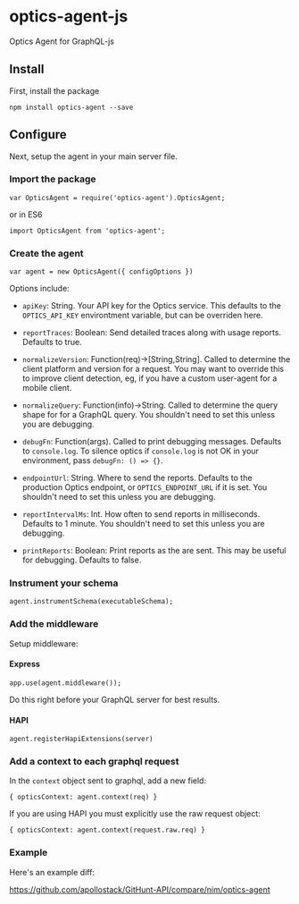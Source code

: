 # optics-agent-js
Optics Agent for GraphQL-js

## Install

First, install the package

```
npm install optics-agent --save
```

## Configure

Next, setup the agent in your main server file.

### Import the package

```
var OpticsAgent = require('optics-agent').OpticsAgent;
```

or in ES6

```
import OpticsAgent from 'optics-agent';
```

### Create the agent

```
var agent = new OpticsAgent({ configOptions })
```

Options include:

* `apiKey`: String. Your API key for the Optics service. This defaults to the `OPTICS_API_KEY` environtment variable, but can be overriden here.

* `reportTraces`: Boolean: Send detailed traces along with usage reports. Defaults to true.

* `normalizeVersion`: Function(req)->[String,String]. Called to determine the client platform and version for a request. You may want to override this to improve client detection, eg, if you have a custom user-agent for a mobile client.

* `normalizeQuery`: Function(info)->String. Called to determine the query shape for for a GraphQL query. You shouldn't need to set this unless you are debugging.

* `debugFn`: Function(args). Called to print debugging messages. Defaults to `console.log`. To silence optics if `console.log` is not OK in your environment, pass `debugFn: () => {}`.

* `endpointUrl`: String. Where to send the reports. Defaults to the production Optics endpoint, or `OPTICS_ENDPOINT_URL` if it is set. You shouldn't need to set this unless you are debugging.

* `reportIntervalMs`: Int. How often to send reports in milliseconds. Defaults to 1 minute. You shouldn't need to set this unless you are debugging.

* `printReports`: Boolean: Print reports as the are sent. This may be useful for debugging. Defaults to false.


### Instrument your schema

```
agent.instrumentSchema(executableSchema);
```

### Add the middleware

Setup middleware:

#### Express
```
app.use(agent.middleware());
```
Do this right before your GraphQL server for best results.

#### HAPI
```
agent.registerHapiExtensions(server)
```


### Add a context to each graphql request

In the `context` object sent to graphql, add a new field:
```
{ opticsContext: agent.context(req) }
```

If you are using HAPI you must explicitly use the raw request object:
```
{ opticsContext: agent.context(request.raw.req) }
```

### Example

Here's an example diff:

https://github.com/apollostack/GitHunt-API/compare/nim/optics-agent

